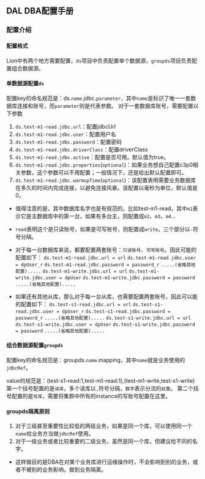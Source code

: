 ## DAL DBA配置手册


### 配置介绍
#### 配置格式
Lion中有两个地方需要配置，`ds`项目中负责配置单个数据源，`groupds`项目负责配置组合数据源。

#### 单数据源配置`ds`
配置key的命名规范是：ds.`name`.jdbc.`parameter`，其中`name`是标识了唯一一套数据库连接和账号，而`parameter`则是代表参数。
对于一套数据库账号，需要配置以下参数
1. `ds.test-m1-read.jdbc.url`：配置jdbcUrl
2. `ds.test-m1-read.jdbc.user`：配置用户名
3. `ds.test-m1-read.jdbc.password`：配置密码
4. `ds.test-m1-read.jdbc.driverClass`：配置driverClass
5. `ds.test-m1-read.jdbc.active`：配置是否可用。默认值为true。
6. `ds.test-m1-read.jdbc.properties`(`optional`)：如果业务想自己配置c3p0相关参数，这个参数可以不用配置；一般情况下，还是给出默认配置即可。
7. `ds.test-m1-read.jdbc.warmupTime`(`optional`)：该配置表明需要业务数据库在多久的时间内完成连接，以避免连接风暴。该配置以毫秒为单位，默认值是0。

* 值得注意的是，其中数据库名字也是有规范的。比如test-m1-read，其中`m1`表示它是主数据库中的第一台，如果有多台主，则配置成`m2`、`m3`、`m4`...
* `read`表明这个是只读账号，如果是可写账号，则配置成`write`。三个部分以`-`符号分隔。

* 对于每一台数据库来说，都要配置两套账号：`只读账号`、`可写账号`。因此可能的配置如下：
`ds.test-m1-read.jdbc.url = url`
`ds.test-m1-read.jdbc.user = dpUser_r`
`ds.test-m1-read.jdbc.password = password_r`
`.....(省略其他配置).....`
`ds.test-m1-write.jdbc.url = url`
`ds.test-m1-write.jdbc.user = dpUser`
`ds.test-m1-write.jdbc.password = password`
`.....(省略其他配置).....`

* 如果还有其他从库，那么对于每一台从库，也需要配置两套账号，因此可以能的配置如下：
`ds.test-s1-read.jdbc.url = url`
`ds.test-s1-read.jdbc.user = dpUser_r`
`ds.test-s1-read.jdbc.password = password_r`
`.....(省略其他配置).....`
`ds.test-s1-write.jdbc.url = url`
`ds.test-s1-write.jdbc.user = dpUser`
`ds.test-s1-write.jdbc.password = password`
`.....(省略其他配置).....`

####  组合数据源配置`groupds`
配置key的命名规范是：groupds.`name`.mapping，其中`name`就是业务使用的`jdbcRef`。

value的规范是：(test-s1-read:1,test-m1-read:1),(test-m1-write,test-s1-write)
第一个括号配置的是`读库`，多个读库以`,`符号分隔，`数字`表示分流的`权重`。
第二个括号配置的是`写库`，需要将集群中所有的instance的写账号配置在这里。

####  groupds隔离原则
1. 对于三级甚至重要性比较低的两级业务，如果是同一个库，可以使用同一个`name`给业务方当做`jdbcRef`使用。
2. 对于一级业务或者比较重要的二级业务，虽然是同一个库，但建议给不同的名字。

* 这样做目的是DBA在对某个业务库进行运维操作时，不会影响到别的业务，或者不被别的业务影响。做到业务隔离。